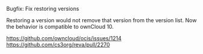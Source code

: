 Bugfix: Fix restoring versions

Restoring a version would not remove that version from the version list.
Now the behavior is compatible to ownCloud 10.

https://github.com/owncloud/ocis/issues/1214
https://github.com/cs3org/reva/pull/2270
